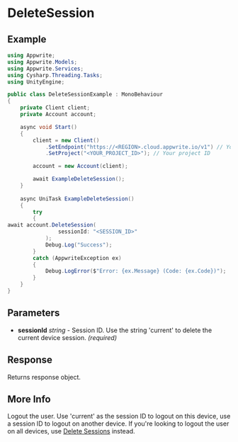 # DeleteSession

## Example

```csharp
using Appwrite;
using Appwrite.Models;
using Appwrite.Services;
using Cysharp.Threading.Tasks;
using UnityEngine;

public class DeleteSessionExample : MonoBehaviour
{
    private Client client;
    private Account account;

    async void Start()
    {
        client = new Client()
            .SetEndpoint("https://<REGION>.cloud.appwrite.io/v1") // Your API Endpoint
            .SetProject("<YOUR_PROJECT_ID>"); // Your project ID

        account = new Account(client);

        await ExampleDeleteSession();
    }
    
    async UniTask ExampleDeleteSession()
    {
        try
        {
await account.DeleteSession(
                sessionId: "<SESSION_ID>"
            );
            Debug.Log("Success");
        }
        catch (AppwriteException ex)
        {
            Debug.LogError($"Error: {ex.Message} (Code: {ex.Code})");
        }
    }
}
```

## Parameters

- **sessionId** *string* - Session ID. Use the string &#039;current&#039; to delete the current device session. *(required)* 

## Response

Returns response object.
## More Info

Logout the user. Use &#039;current&#039; as the session ID to logout on this device, use a session ID to logout on another device. If you&#039;re looking to logout the user on all devices, use [Delete Sessions](https://appwrite.io/docs/references/cloud/client-web/account#deleteSessions) instead.
